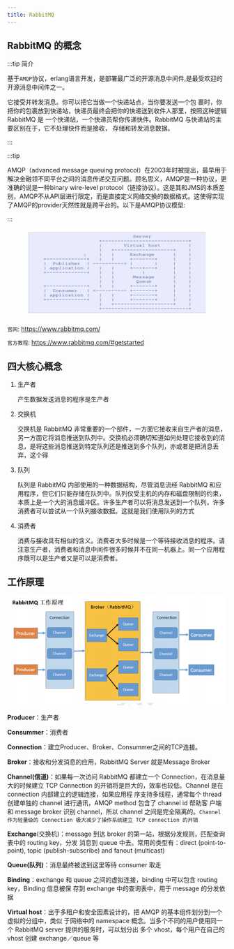 ```yaml
---
title: RabbitMQ
---
```


## RabbitMQ 的概念

:::tip 简介

基于`AMQP`协议，erlang语言开发，是部署最广泛的开源消息中间件,是最受欢迎的开源消息中间件之一。

它接受并转发消息。你可以把它当做一个快递站点，当你要发送一个包
裹时，你把你的包裹放到快递站，快递员最终会把你的快递送到收件人那里，按照这种逻辑 RabbitMQ 是
一个快递站，一个快递员帮你传递快件。RabbitMQ 与快递站的主要区别在于，它不处理快件而是接收，
存储和转发消息数据。

:::

:::tip

AMQP（advanced message queuing protocol）在2003年时被提出，最早用于解决金融领不同平台之间的消息传递交互问题。顾名思义，AMQP是一种协议，更准确的说是一种binary wire-level protocol（链接协议）。这是其和JMS的本质差别，AMQP不从API层进行限定，而是直接定义网络交换的数据格式。这使得实现了AMQP的provider天然性就是跨平台的。以下是AMQP协议模型:

:::

![AMQP协议模型](/blogImg/rabbitmq/image-20200311182438041.png)

`官网`: https://www.rabbitmq.com/

`官方教程`: https://www.rabbitmq.com/#getstarted

## 四大核心概念

1. 生产者
  
   产生数据发送消息的程序是生产者
2. 交换机

   交换机是 RabbitMQ 非常重要的一个部件，一方面它接收来自生产者的消息，另一方面它将消息推送到队列中。交换机必须确切知道如何处理它接收到的消息，是将这些消息推送到特定队列还是推送到多个队列，亦或者是把消息丢弃，这个得
   
3. 队列

   队列是 RabbitMQ 内部使用的一种数据结构，尽管消息流经 RabbitMQ 和应用程序，但它们只能存储在队列中。队列仅受主机的内存和磁盘限制的约束，本质上是一个大的消息缓冲区。许多生产者可以将消息发送到一个队列，许多消费者可以尝试从一个队列接收数据。这就是我们使用队列的方式

4. 消费者
   
   消费与接收具有相似的含义。消费者大多时候是一个等待接收消息的程序。请注意生产者，消费者和消息中间件很多时候并不在同一机器上。同一个应用程序既可以是生产者又是可以是消费者。

## 工作原理

![工作原理图](/blogImg/rabbitmq/rabbitmq02.png)

**Producer**：生产者

**Consummer**：消费者

**Connection**：建立Producer、Broker、Consummer之间的TCP连接。

**Broker**：接收和分发消息的应用，RabbitMQ Server 就是Message Broker

**Channel(信道)**：如果每一次访问 RabbitMQ 都建立一个 Connection，在消息量大的时候建立 TCP 
Connection 的开销将是巨大的，效率也较低。Channel 是在 connection 内部建立的逻辑连接，如果应用程
序支持多线程，通常每个 thread 创建单独的 channel 进行通讯，AMQP method 包含了 channel id 帮助客
户端和 message broker 识别 channel，所以 channel 之间是完全隔离的。`Channel 作为轻量级的
Connection 极大减少了操作系统建立 TCP connection 的开销`

**Exchange**(交换机)：message 到达 broker 的第一站，根据分发规则，匹配查询表中的 routing key，分发
消息到 queue 中去。常用的类型有：direct (point-to-point), topic (publish-subscribe) and fanout 
(multicast)

**Queue(队列)**：消息最终被送到这里等待 consumer 取走

**Binding**：exchange 和 queue 之间的虚拟连接，binding 中可以包含 routing key，Binding 信息被保
存到 exchange 中的查询表中，用于 message 的分发依据

**Virtual host**：出于多租户和安全因素设计的，把 AMQP 的基本组件划分到一个虚拟的分组中，类似
于网络中的 namespace 概念。当多个不同的用户使用同一个 RabbitMQ server 提供的服务时，可以划分出
多个 vhost，每个用户在自己的 vhost 创建 exchange／queue 等